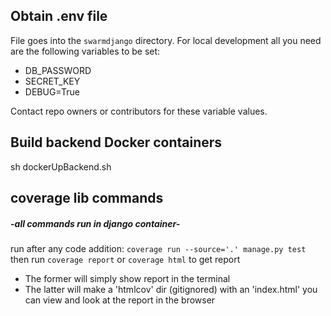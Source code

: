 ## Obtain .env file
File goes into the ```swarmdjango``` directory.
For local development all you need are the following variables to be set:
- DB_PASSWORD
- SECRET_KEY
- DEBUG=True  

Contact repo owners or contributors for these variable values.

## Build backend Docker containers
sh dockerUpBackend.sh

## coverage lib commands
##### -all commands run in django container-  
run after any code addition: ```coverage run --source='.' manage.py test```  
then run ```coverage report``` or ```coverage html``` to get report 
- The former will simply show report in the terminal
- The latter will make a 'htmlcov' dir (gitignored) with an 'index.html' you can view and look at the report in the browser
